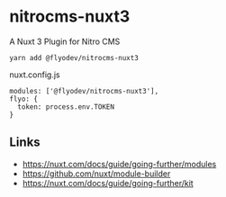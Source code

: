 # nitrocms-nuxt3

A Nuxt 3 Plugin for Nitro CMS

```
yarn add @flyodev/nitrocms-nuxt3
```

nuxt.config.js

```
modules: ['@flyodev/nitrocms-nuxt3'],
flyo: {
  token: process.env.TOKEN
}
```

## Links

+ https://nuxt.com/docs/guide/going-further/modules
+ https://github.com/nuxt/module-builder
+ https://nuxt.com/docs/guide/going-further/kit
